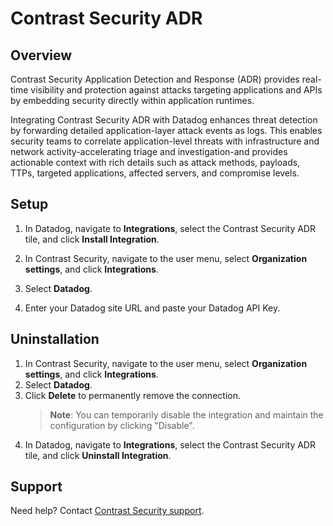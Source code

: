 # Contrast Security ADR

## Overview

Contrast Security Application Detection and Response (ADR) provides real-time visibility and protection against attacks targeting applications and APIs by embedding security directly within application runtimes.

Integrating Contrast Security ADR with Datadog enhances threat detection by forwarding detailed application-layer attack events as logs. This enables security teams to correlate application-level threats with infrastructure and network activity-accelerating triage and investigation-and provides actionable context with rich details such as attack methods, payloads, TTPs, targeted applications, affected servers, and compromise levels.


## Setup

1. In Datadog, navigate to **Integrations**, select the Contrast Security ADR tile, and click **Install Integration**.

2. In Contrast Security, navigate to the user menu, select **Organization settings**, and click **Integrations**.

3. Select **Datadog**.

4. Enter your Datadog site URL and paste your Datadog API Key.


## Uninstallation

1. In Contrast Security, navigate to the user menu, select **Organization settings**, and click **Integrations**.
2. Select **Datadog**.
3. Click **Delete** to permanently remove the connection.
   > **Note**: You can temporarily disable the integration and maintain the configuration by clicking "Disable".
4. In Datadog, navigate to **Integrations**, select the Contrast Security ADR tile, and click **Uninstall Integration**.


## Support

Need help? Contact [Contrast Security support][1].


[1]: support@contrastsecurity.com